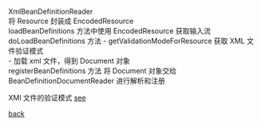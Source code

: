 XmlBeanDefinitionReader  
将 Resource 封装成 EncodedResource   
loadBeanDefinitions 方法中使用 EncodedResource 获取输入流  
doLoadBeanDefinitions 方法
    - getValidationModeForResource 获取 XML 文件验证模式  
    - 加载 xml 文件，得到 Document 对象  
registerBeanDefinitions 方法 将 Document 对象交给 BeanDefinitionDocumentReader 进行解析和注册  

XMl 文件的验证模式 [see](4/1.md)  

[back](../2.md)  